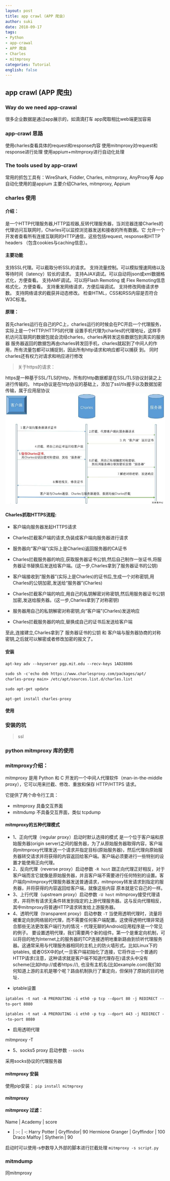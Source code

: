 ```yaml
---
layout: post
title: app crawl (APP 爬虫)
author: suki
date: 2018-09-17
tags:
- Python
- app-crawal
- APP 爬虫
- Charles
- mitmproxy
categories: Tutorial
english: false
---
```


## app crawl (APP 爬虫)

### Way do we need app-crawal

很多企业数据是通过app展示的，如滴滴打车
app爬取相比web端更加容易
    
### app-crawl 思路

使用charles查看具体的request和response内容
使用mitmproxy对request和response进行处理
使用appium+mitmproxy进行自动化处理

### The tools used by app-crawl

常用的抓包工具有：WireShark, Fiddler, Charles, mitmproxy, AnyProxy等
App自动化使用的是appium
主要介绍Charles, mitmproxy, Appium

### charles 使用

#### 介绍：

是一个HTTP代理服务器,HTTP监视器,反转代理服务器，当浏览器连接Charles的代理访问互联网时，Charles可以监控浏览器发送和接收的所有数据。它
允许一个开发者查看所有连接互联网的HTTP通信，这些包括request, response和HTTP headers （包含cookies与caching信息）。
#### 主要功能

支持SSL代理。可以截取分析SSL的请求。
支持流量控制。可以模拟慢速网络以及等待时间（latency）较长的请求。
支持AJAX调试。可以自动将json或xml数据格式化，方便查看。
支持AMF调试。可以将Flash Remoting 或 Flex Remoting信息格式化，方便查看。
支持重发网络请求，方便后端调试。
支持修改网络请求参数。
支持网络请求的截获并动态修改。
检查HTML，CSS和RSS内容是否符合W3C标准。

#### 原理：

首先charles运行在自己的PC上，charles运行的时候会在PC开启一个代理服务，实际上是一个HTTP/HTTPS的代理
设置手机代理为charles的代理地址，这样手机访问互联网的数据包就会流经charles，charles再转发这些数据包到真实的服务器
服务器返回的数据包再由charles转发回手机，charles就起到了中间人的作用，所有流量包都可以捕捉到，因此所有http请求和响应都可以捕获 到。
同时charles还有权力对请求和响应进行修改

> 关于https的请求：

https是一种基于SSL/TLS的http，所有的http数据都是在SSL/TLS协议封装之上进行传输的。
https协议是在http协议的基础上，添加了ssl/tls握手以及数据加密传输，属于应用层协议
![https](/assets/img/posts/2018/app_crawl/app_crawl.jpg)

#### Charles抓取HTTPS流程:

- 客户端向服务器发起HTTPS请求

- Charles拦截客户端的请求,伪装成客户端向服务器进行请求

- 服务器向“客户端”(实际上是Charles)返回服务器的CA证书

- Charles拦截服务器的响应,获取服务器证书公钥,然后自己制作一张证书,将服务器证书替换后发送给客户端。(这一步,Charles拿到了服务器证书的公钥)

- 客户端接收到“服务器”(实际上是Charles)的证书后,生成一个对称密钥,用Charles的公钥加密,发送给“服务器”(Charles)

- Charles拦截客户端的响应,用自己的私钥解密对称密钥,然后用服务器证书公钥加密,发送给服务器。(这一步,Charles拿到了对称密钥)

- 服务器用自己的私钥解密对称密钥,向“客户端”(Charles)发送响应

- Charles拦截服务器的响应,替换成自己的证书后发送给客户端

至此,连接建立,Charles拿到了 服务器证书的公钥 和 客户端与服务器协商的对称密钥,之后就可以解密或者修改加密的报文了。

#### 安装

`apt-key adv --keyserver pgp.mit.edu --recv-keys 1AD28806`

`sudo sh -c'echo deb https://www.charlesproxy.com/packages/apt/ charles-proxy main> /etc/apt/sources.list.d/charles.list`

`sudo apt-get update`

`apt-get install charles-proxy`

#### 使用
    
    
    
### 安装的坑
> ssl 
    
### python mitmproxy 库的使用

### mitmproxy介绍：

mitmproxy 是用 Python 和 C 开发的一个中间人代理软件（man-in-the-middle proxy），它可以用来拦截、修改、重放和保存 HTTP/HTTPS 请求。

它提供了两个命令行工具：

- mitmproxy 具备交互界面
- mitmdump 不具备交互界面，类似 tcpdump

#### mitmproxy的五种代理模式

- 1、正向代理（regular proxy）启动时默认选择的模式
是一个位于客户端和原始服务器(origin server)之间的服务器，为了从原始服务器取得内容，客户端向mitmproxy代理发送一个请求并指定目标(原始服务器)，然后代理向原始服务器转交请求并将获得的内容返回给客户端。客户端必须要进行一些特别的设置才能使用正向代理。
- 2、反向代理（reverse proxy）启动参数 `-R host`
跟正向代理正好相反，对于客户端而言它就像是原始服务器，并且客户端不需要进行任何特别的设置。客户端向mitmproxy代理服务器发送普通请求，mitmproxy转发请求到指定的服务器，并将获得的内容返回给客户端，就像这些内容 原本就是它自己的一样。
- 3、上行代理（upstream proxy）启动参数 `-U host`
mitmproxy接受代理请求，并将所有请求无条件转发到指定的上游代理服务器。这与反向代理相反，其中mitmproxy将普通HTTP请求转发给上游服务器。
- 4、透明代理（transparent proxy）启动参数 `-T`
当使用透明代理时，流量将被重定向到网络层的代理，而不需要任何客户端配置。这使得透明代理非常适合那些无法更改客户端行为的情况 - 代理无聊的Android应用程序是一个常见的例子。
要设置透明代理，我们需要两个新的组件。第一个是重定向机制，可以将目的地为Internet上的服务器的TCP连接透明地重新路由到侦听代理服务器。这通常采用与代理服务器相同的主机上的防火墙形式。比如Linux下的iptables, 或者OSX中的pf,一旦客户端初始化了连接，它将作出一个普通的HTTP请求(注意，这种请求就是客户端不知道代理存在)请求头中没有scheme(比如http://或者https://), 也没有主机名(比如example.com)我们如何知道上游的主机是哪个呢？路由机制执行了重定向，但保持了原始的目的地址．

* iptable设置

`iptables -t nat -A PREROUTING -i eth0 -p tcp --dport 80 -j REDIRECT --to-port 8080`

`iptables -t nat -A PREROUTING -i eth0 -p tcp --dport 443 -j REDIRECT --to-port 8080`

* 启用透明代理

mitmproxy -T

- 5、socks5 proxy 启动参数 `--socks`

采用socks协议的代理服务器

#### mitmproxy 安装

使用pip安装： `pip install mitmproxy`

#### mitmproxy

#### mitmproxy 过滤：

Name | Academy | score 
- | :-: | -: 
Harry Potter | Gryffindor| 90 
Hermione Granger | Gryffindor | 100 
Draco Malfoy | Slytherin | 90


启动时可以使用-s参数导入外部的脚本进行拦截处理
`mitmproxy -s script.py`


### mitmdump

同mitmproxy
        
    
